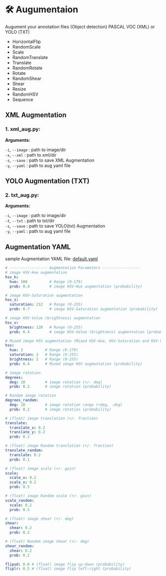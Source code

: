 # 🛠️ Augumentaion

Augument your annotation files (Object detection) PASCAL VOC (XML) or YOLO (TXT)

- HorizontalFlip
- RandomScale
- Scale
- RandomTranslate
- Translate
- RandomRotate
- Rotate
- RandomShear
- Shear
- Resize
- RandomHSV
- Sequence


## XML Augmentation
### 1. xml_aug.py:
**Arguments:**
  
  `-i`, `--image` : path to image/dir <br>
  `-x`, `--xml` : path to xml/dir <br>
  `-s`, `--save` : path to save XML Augmentation <br>
  `-y`, `--yaml` : path to aug yaml file

## YOLO Augmentation (TXT)
### 2. txt_aug.py:
**Arguments:**
  
  `-i`, `--image` : path to image/dir <br>
  `-t`, `--txt` : path to txt/dir <br>
  `-s`, `--save` : path to save YOLO(txt) Augmentation <br>
  `-y`, `--yaml` : path to aug yaml file


## Augmentation YAML
sample Augmentation YAML file: [default.yaml](https://github.com/naseemap47/autoAnnoter/Augmentation/default.yaml)
```yaml
# ----------------- Augmentation Parameters -----------------
# image HSV-Hue augmentation
hsv_h: 
  hue: 100          # Range (0-179)
  prob: 0.4         # image HSV-Hue augmentation (probability)

# image HSV-Saturation augmentation
hsv_s:
  saturation: 212   # Range (0-255)
  prob: 0.7         # image HSV-Saturation augmentation (probability)

# image HSV-Value (brightness) augmentation
hsv_v:
  brightness: 120   # Range (0-255)
  prob: 0.4         # image HSV-Value (brightness) augmentation (probability)

# Mixed image HSV augmentation (Mixed HSV-Hue, HSV-Saturation and HSV-Value (brightness))
hsv:
  hue: 2          # Range (0-179)
  saturation: 2   # Range (0-255)
  brightness: 2   # Range (0-255)
  prob: 0.4       # Mixed image HSV augmentation (probability)

# image rotation
degrees:
  deg: 10         # image rotation (+/- deg)
  prob: 0.2       # image rotation (probability)

# Random image rotation
degrees_random:
  deg: 10         # image rotation range (+deg, -deg)
  prob: 0.2       # image rotation (probability)

# (float) image translation (+/- fraction)
translate:
  translate_x: 0.2
  translate_y: 0.2
  prob: 0.1

# (float) image Random translation (+/- fraction)
translate_random:
  translate: 0.2
  prob: 0.1

# (float) image scale (+/- gain)
scale:
  scale_x: 0.2
  scale_x: 0.2
  prob: 0.5

# (float) image Random scale (+/- gain)
scale_random:
  scale: 0.2
  prob: 0.5

# (float) image shear (+/- deg)
shear:
  shear: 0.2
  prob: 0.2

# (float) Random image shear (+/- deg)
shear_random:
  shear: 0.2
  prob: 0.2

flipud: 0.0 # (float) image flip up-down (probability)
fliplr: 0.5 # (float) image flip left-right (probability)

```
